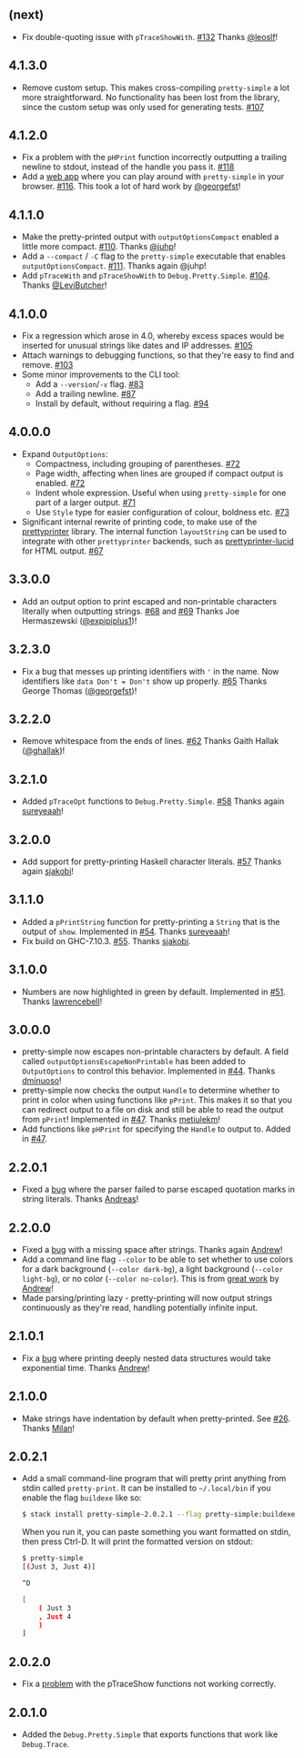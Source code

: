 
## (next)

*   Fix double-quoting issue with `pTraceShowWith`.
    [#132](https://github.com/cdepillabout/pretty-simple/pull/132)
    Thanks [@leoslf](https://github.com/leoslf)!

## 4.1.3.0

*   Remove custom setup. This makes cross-compiling `pretty-simple` a lot more
    straightforward. No functionality has been lost from the library, since the
    custom setup was only used for generating tests.
    [#107](https://github.com/cdepillabout/pretty-simple/pull/107)

## 4.1.2.0

*   Fix a problem with the `pHPrint` function incorrectly
    outputting a trailing newline to stdout, instead of the
    handle you pass it.
    [#118](https://github.com/cdepillabout/pretty-simple/pull/118)
*   Add a [web app](https://cdepillabout.github.io/pretty-simple/) where you
    can play around with `pretty-simple` in your browser.
    [#116](https://github.com/cdepillabout/pretty-simple/pull/116).
    This took a lot of hard work by [@georgefst](https://github.com/georgefst)!

## 4.1.1.0

*   Make the pretty-printed output with `outputOptionsCompact` enabled a little
    more compact.
    [#110](https://github.com/cdepillabout/pretty-simple/pull/110).
    Thanks [@juhp](https://github.com/juhp)!
*   Add a `--compact` / `-C` flag to the `pretty-simple` executable that enables
    `outputOptionsCompact`.
    [#111](https://github.com/cdepillabout/pretty-simple/pull/111).
    Thanks again @juhp!
*   Add `pTraceWith` and `pTraceShowWith` to `Debug.Pretty.Simple`.
    [#104](https://github.com/cdepillabout/pretty-simple/pull/104).
    Thanks [@LeviButcher](https://github.com/LeviButcher)!

## 4.1.0.0

*   Fix a regression which arose in 4.0, whereby excess spaces would be inserted for unusual strings like dates and IP addresses.
    [#105](https://github.com/cdepillabout/pretty-simple/pull/105)
*   Attach warnings to debugging functions, so that they're easy to find and remove.
    [#103](https://github.com/cdepillabout/pretty-simple/pull/103)
*   Some minor improvements to the CLI tool:
    *   Add a `--version`/`-v` flag.
        [#83](https://github.com/cdepillabout/pretty-simple/pull/83)
    *   Add a trailing newline.
        [#87](https://github.com/cdepillabout/pretty-simple/pull/87)
    *   Install by default, without requiring a flag.
        [#94](https://github.com/cdepillabout/pretty-simple/pull/94)

## 4.0.0.0

*   Expand `OutputOptions`:
    *   Compactness, including grouping of parentheses.
        [#72](https://github.com/cdepillabout/pretty-simple/pull/72)
    *   Page width, affecting when lines are grouped if compact output is enabled.
        [#72](https://github.com/cdepillabout/pretty-simple/pull/72)
    *   Indent whole expression. Useful when using `pretty-simple` for one part
        of a larger output.
        [#71](https://github.com/cdepillabout/pretty-simple/pull/71)
    *   Use `Style` type for easier configuration of colour, boldness etc.
        [#73](https://github.com/cdepillabout/pretty-simple/pull/73)
*   Significant internal rewrite of printing code, to make use of the [prettyprinter](https://hackage.haskell.org/package/prettyprinter)
    library. The internal function `layoutString` can be used to integrate with
    other `prettyprinter` backends, such as [prettyprinter-lucid](https://hackage.haskell.org/package/prettyprinter-lucid)
    for HTML output.
    [#67](https://github.com/cdepillabout/pretty-simple/pull/67)

## 3.3.0.0

*   Add an output option to print escaped and non-printable characters
    literally when outputting strings.
    [#68](https://github.com/cdepillabout/pretty-simple/pull/68) and
    [#69](https://github.com/cdepillabout/pretty-simple/pull/69)
    Thanks Joe Hermaszewski ([@expipiplus1](https://github.com/expipiplus1))!

## 3.2.3.0

*   Fix a bug that messes up printing identifiers with `'` in the name.
    Now identifiers like `data Don't = Don't` show up properly.
    [#65](https://github.com/cdepillabout/pretty-simple/pull/65)
    Thanks George Thomas ([@georgefst](https://github.com/georgefst))!

## 3.2.2.0

*   Remove whitespace from the ends of lines.
    [#62](https://github.com/cdepillabout/pretty-simple/pull/62)
    Thanks Gaith Hallak ([@ghallak](https://github.com/ghallak))!

## 3.2.1.0

*   Added `pTraceOpt` functions to `Debug.Pretty.Simple`.
    [#58](https://github.com/cdepillabout/pretty-simple/pull/58)
    Thanks again [sureyeaah](https://github.com/sureyeaah)!

## 3.2.0.0

*   Add support for pretty-printing Haskell character literals.
    [#57](https://github.com/cdepillabout/pretty-simple/pull/57)
    Thanks again [sjakobi](https://github.com/sjakobi)!

## 3.1.1.0

*   Added a `pPrintString` function for pretty-printing a `String` that is the
    output of `show`.  Implemented in
    [#54](https://github.com/cdepillabout/pretty-simple/pull/54). Thanks
    [sureyeaah](https://github.com/sureyeaah)!
*   Fix build on GHC-7.10.3.
    [#55](https://github.com/cdepillabout/pretty-simple/pull/55).  Thanks
    [sjakobi](https://github.com/sjakobi).

## 3.1.0.0

*   Numbers are now highlighted in green by default.  Implemented in
    [#51](https://github.com/cdepillabout/pretty-simple/pull/51).
    Thanks [lawrencebell](https://github.com/lawrencebell)!

## 3.0.0.0

*   pretty-simple now escapes non-printable characters by default.  A field
    called `outputOptionsEscapeNonPrintable` has been added to `OutputOptions`
    to control this behavior.  Implemented in
    [#44](https://github.com/cdepillabout/pretty-simple/pull/44). Thanks
    [dminuoso](https://github.com/dminuoso)!
*   pretty-simple now checks the output `Handle` to determine whether to print
    in color when using functions like `pPrint`.  This makes it so that you
    can redirect output to a file on disk and still be able to read the
    output from `pPrint`!  Implemented in
    [#47](https://github.com/cdepillabout/pretty-simple/pull/47).  Thanks
    [metiulekm](https://github.com/metiulekm)!
*   Add functions like `pHPrint` for specifying the `Handle` to output to.
    Added in [#47](https://github.com/cdepillabout/pretty-simple/pull/47).

## 2.2.0.1
*   Fixed a [bug](https://github.com/cdepillabout/pretty-simple/pull/41) where
    the parser failed to parse escaped quotation marks in string literals.
    Thanks [Andreas](https://github.com/anka-213)!


## 2.2.0.0

*   Fixed a [bug](https://github.com/cdepillabout/pretty-simple/pull/33) with a
    missing space after strings.  Thanks again
    [Andrew](https://github.com/andrew-lei)!
*   Add a command line flag `--color` to be able to set whether to use colors for
    a dark background (`--color dark-bg`), a light background (`--color light-bg`),
    or no color (`--color no-color`).  This is from
    [great work](https://github.com/cdepillabout/pretty-simple/pull/35) by
    [Andrew](https://github.com/andrew-lei)!
*   Made parsing/printing lazy - pretty-printing will now output strings continuously
    as they're read, handling potentially infinite input.

## 2.1.0.1

*   Fix a [bug](https://github.com/cdepillabout/pretty-simple/pull/32) where
    printing deeply nested data structures would take exponential time.  Thanks
    [Andrew](https://github.com/andrew-lei)!

## 2.1.0.0

*   Make strings have indentation by default when pretty-printed.  See
    [#26](https://github.com/cdepillabout/pretty-simple/pull/26).  Thanks
    [Milan](https://github.com/Wizek)!

## 2.0.2.1

*   Add a small command-line program that will pretty print anything from stdin
    called `pretty-print`.  It can be installed to `~/.local/bin` if you enable
    the flag `buildexe` like so:

    ```sh
    $ stack install pretty-simple-2.0.2.1 --flag pretty-simple:buildexe
    ```

    When you run it, you can paste something you want formatted on stdin, then
    press <key>Ctrl</key>-<key>D</key>.  It will print the formatted version on
    stdout:

    ```sh
    $ pretty-simple
    [(Just 3, Just 4)]

    ^D

    [
        ( Just 3
        , Just 4
        )
    ]
    ```

## 2.0.2.0

*   Fix a [problem](https://github.com/cdepillabout/pretty-simple/pull/20) with
    the pTraceShow functions not working correctly.

## 2.0.1.0

*   Added the `Debug.Pretty.Simple` that exports functions that work like
    `Debug.Trace`.
